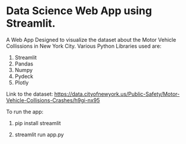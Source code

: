 # Data Science Web App using Streamlit.

A Web App Designed to visualize the dataset about the Motor Vehicle Collissions in New York City.
Various Python Libraries used are:
1. Streamlit
2. Pandas
3. Numpy
4. Pydeck
5. Plotly

Link to the dataset: https://data.cityofnewyork.us/Public-Safety/Motor-Vehicle-Collisions-Crashes/h9gi-nx95

To run the app: 

1. pip install streamlit

2. streamlit run app.py
